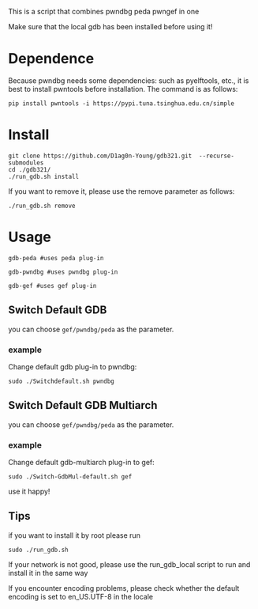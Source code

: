 This is a script that combines pwndbg peda pwngef in one

Make sure that the local gdb has been installed before using it!



# Dependence

Because pwndbg needs some dependencies: such as pyelftools, etc., it is best to install pwntools before installation. The command is as follows: 

```
pip install pwntools -i https://pypi.tuna.tsinghua.edu.cn/simple
```

# Install

```
git clone https://github.com/D1ag0n-Young/gdb321.git  --recurse-submodules
cd ./gdb321/
./run_gdb.sh install
```

If you want to remove it, please use the remove parameter as follows:

```
./run_gdb.sh remove
```

# Usage

```
gdb-peda #uses peda plug-in

gdb-pwndbg #uses pwndbg plug-in

gdb-gef #uses gef plug-in
```

## Switch Default GDB

you can choose `gef/pwndbg/peda` as the parameter.<br>

### example

Change default gdb plug-in to pwndbg:

```
sudo ./Switchdefault.sh pwndbg
```

## Switch Default GDB Multiarch

you can choose `gef/pwndbg/peda` as the parameter.

### example

Change default gdb-multiarch plug-in to gef:

```
sudo ./Switch-GdbMul-default.sh gef
```

use it happy!

## Tips

if you want to install it by root please run 

```
sudo ./run_gdb.sh 
```

If your network is not good, please use the run_gdb_local script to run and install it in the same way

If you encounter encoding problems, please check whether the default encoding is set to en_US.UTF-8 in the locale
